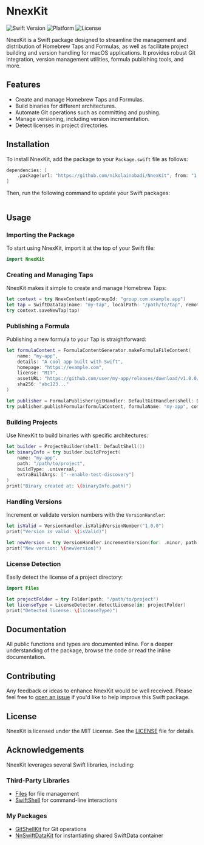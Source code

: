 # NnexKit

![Swift Version](https://img.shields.io/badge/Swift-6%2B-purple)
![Platform](https://img.shields.io/badge/platform-macOS%2014-blue)
![License](https://img.shields.io/badge/license-MIT-lightgray)


NnexKit is a Swift package designed to streamline the management and distribution of Homebrew Taps and Formulas, as well as facilitate project building and version handling for macOS applications. It provides robust Git integration, version management utilities, formula publishing tools, and more.

## Features
- Create and manage Homebrew Taps and Formulas.
- Build binaries for different architectures.
- Automate Git operations such as committing and pushing.
- Manage versioning, including version incrementation.
- Detect licenses in project directories.

## Installation

To install NnexKit, add the package to your `Package.swift` file as follows:

```swift
dependencies: [
    .package(url: "https://github.com/nikolainobadi/NnexKit", from: "1.0.0")
]
```

Then, run the following command to update your Swift packages:

```swift

```

## Usage

### Importing the Package
To start using NnexKit, import it at the top of your Swift file:

```swift
import NnexKit
```

### Creating and Managing Taps
NnexKit makes it simple to create and manage Homebrew Taps:

```swift
let context = try NnexContext(appGroupId: "group.com.example.app")
let tap = SwiftDataTap(name: "my-tap", localPath: "/path/to/tap", remotePath: "https://github.com/user/my-tap")
try context.saveNewTap(tap)
```

### Publishing a Formula
Publishing a new formula to your Tap is straightforward:

```swift
let formulaContent = FormulaContentGenerator.makeFormulaFileContent(
    name: "my-app",
    details: "A cool app built with Swift",
    homepage: "https://example.com",
    license: "MIT",
    assetURL: "https://github.com/user/my-app/releases/download/v1.0.0/my-app.zip",
    sha256: "abc123..."
)

let publisher = FormulaPublisher(gitHandler: DefaultGitHandler(shell: DefaultShell()))
try publisher.publishFormula(formulaContent, formulaName: "my-app", commitMessage: "Add my-app formula", tapFolderPath: "/path/to/tap")
```

### Building Projects
Use NnexKit to build binaries with specific architectures:

```swift
let builder = ProjectBuilder(shell: DefaultShell())
let binaryInfo = try builder.buildProject(
    name: "my-app",
    path: "/path/to/project",
    buildType: .universal,
    extraBuildArgs: ["--enable-test-discovery"]
)
print("Binary created at: \(binaryInfo.path)")
```

### Handling Versions
Increment or validate version numbers with the `VersionHandler`:

```swift
let isValid = VersionHandler.isValidVersionNumber("1.0.0")
print("Version is valid: \(isValid)")

let newVersion = try VersionHandler.incrementVersion(for: .minor, path: "/path/to/project", previousVersion: "1.0.0")
print("New version: \(newVersion)")
```

### License Detection
Easily detect the license of a project directory:

```swift
import Files

let projectFolder = try Folder(path: "/path/to/project")
let licenseType = LicenseDetector.detectLicense(in: projectFolder)
print("Detected license: \(licenseType)")
```

## Documentation
All public functions and types are documented inline. For a deeper understanding of the package, browse the code or read the inline documentation.

## Contributing
Any feedback or ideas to enhance NnexKit would be well received. Please feel free to [open an issue](https://github.com/nikolainobadi/NnexKit/issues/new) if you'd like to help improve this Swift package.

## License
NnexKit is licensed under the MIT License. See the [LICENSE](LICENSE) file for details.

## Acknowledgements
NnexKit leverages several Swift libraries, including:

### Third-Party Libraries
- [Files](https://github.com/JohnSundell/Files) for file management
- [SwiftShell](https://github.com/kareman/SwiftShell) for command-line interactions    

### My Packages
- [GitShellKit](https://github.com/nikolainobadi/NnGitKit) for Git operations  
- [NnSwiftDataKit](https://github.com/nikolainobadi/NnSwiftDataKit) for instantiating shared SwiftData container


